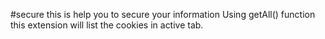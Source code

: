 #secure
this is help you to secure your information
Using getAll() function this extension will list the cookies in active tab.
